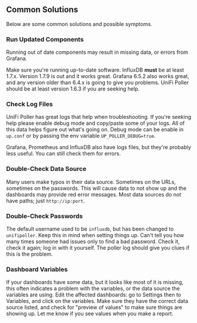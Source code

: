 ## Common Solutions

Below are some common solutions and possible symptoms.

### Run Updated Components

Running out of date components may result in missing data, or errors from Grafana.

Make sure you're running up-to-date software. InfluxDB **must** be at least
1.7.x. Version 1.7.9 is out and it works great. Grafana 6.5.2 also works great,
and any version older than 6.4.x is going to give you problems.
UniFi Poller should be at least version 1.6.3 if you are seeking help.

### Check Log Files

UniFi Poller has great logs that help when troubleshooting. If you're seeking help
please enable debug mode and copy/paste some of your logs. All of this data helps
figure out what's going on. Debug mode can be enable in `up.conf` or by passing
the env variable `UP_POLLER_DEBUG=true`.

Grafana, Prometheus and InfluxDB also have logs files, but they're probably
less useful. You can still check them for errors.

### Double-Check Data Source

Many users make typos in their data source. Sometimes on the URLs, sometimes on the
passwords. This will cause data to not show up and the dashboards may provide red
error messages. Most data sources do not have paths; just `http://ip:port`.

### Double-Check Passwords

The default username used to be `influxdb`, but has been changed to `unifipoller`.
Keep this in mind when setting things up. Can't tell you how many times someone had
issues only to find a bad password. Check it, check it again; log in with it yourself.
The poller log should give you clues if this is the problem.

### Dashboard Variables

If your dashboards have some data, but it looks like most of it is missing, this often
indicates a problem with the variables, or the data source the variables are using.
Edit the affected dashboards: go to Settings then to Variables, and click on the variables.
Make sure they have the correct data source listed, and check for "preview of values"
to make sure things are showing up. Let me know if you see values when you make a report.

